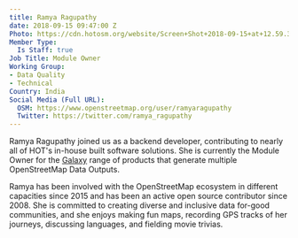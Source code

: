 ```yaml
---
title: Ramya Ragupathy
date: 2018-09-15 09:47:00 Z
Photo: https://cdn.hotosm.org/website/Screen+Shot+2018-09-15+at+12.59.35.png
Member Type:
  Is Staff: true
Job Title: Module Owner
Working Group:
- Data Quality
- Technical
Country: India
Social Media (Full URL):
  OSM: https://www.openstreetmap.org/user/ramyaragupathy
  Twitter: https://twitter.com/ramya_ragupathy
---
```


Ramya Ragupathy joined us as a backend developer, contributing to nearly all of HOT's in-house built software solutions. She is currently the Module Owner for the [Galaxy](https://galaxy.hotosm.org/) range of products that generate multiple OpenStreetMap Data Outputs.


Ramya has been involved with the OpenStreetMap ecosystem in different capacities since 2015 and has been an active open source contributor since 2008. She is committed to creating diverse and inclusive data for-good communities, and she enjoys making fun maps, recording GPS tracks of her journeys, discussing languages, and fielding movie trivias. 